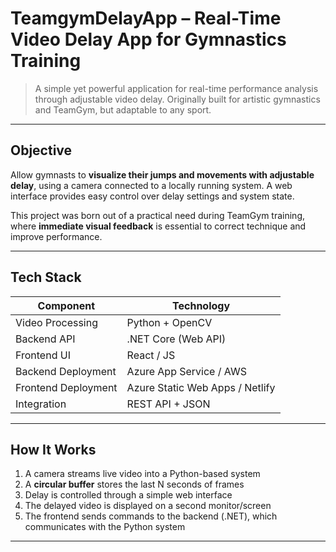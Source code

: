 # TeamgymDelayApp – Real-Time Video Delay App for Gymnastics Training

> A simple yet powerful application for real-time performance analysis through adjustable video delay. Originally built for artistic gymnastics and TeamGym, but adaptable to any sport.

---

## Objective

Allow gymnasts to **visualize their jumps and movements with adjustable delay**, using a camera connected to a locally running system. A web interface provides easy control over delay settings and system state.

This project was born out of a practical need during TeamGym training, where **immediate visual feedback** is essential to correct technique and improve performance.

---

## Tech Stack

| Component            | Technology             |
|----------------------|------------------------|
| Video Processing     | Python + OpenCV        |
| Backend API          | .NET Core (Web API)    |
| Frontend UI          | React / JS             |
| Backend Deployment   | Azure App Service / AWS |
| Frontend Deployment  | Azure Static Web Apps / Netlify |
| Integration          | REST API + JSON        |

---

## How It Works

1. A camera streams live video into a Python-based system  
2. A **circular buffer** stores the last N seconds of frames  
3. Delay is controlled through a simple web interface  
4. The delayed video is displayed on a second monitor/screen  
5. The frontend sends commands to the backend (.NET), which communicates with the Python system  

---

